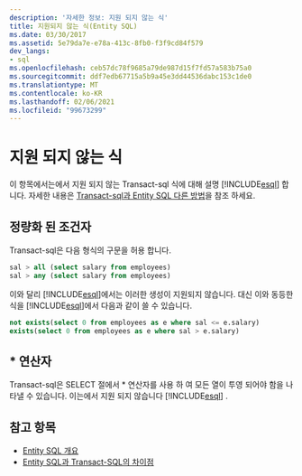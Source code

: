 ```yaml
---
description: '자세한 정보: 지원 되지 않는 식'
title: 지원되지 않는 식(Entity SQL)
ms.date: 03/30/2017
ms.assetid: 5e79da7e-e78a-413c-8fb0-f3f9cd84f579
dev_langs:
- sql
ms.openlocfilehash: ceb57dc78f9685a79de987d15f7fd57a583b75a0
ms.sourcegitcommit: ddf7edb67715a5b9a45e3dd44536dabc153c1de0
ms.translationtype: MT
ms.contentlocale: ko-KR
ms.lasthandoff: 02/06/2021
ms.locfileid: "99673299"
---
```

# <a name="unsupported-expressions"></a>지원 되지 않는 식

이 항목에서는에서 지원 되지 않는 Transact-sql 식에 대해 설명 [!INCLUDE[esql](../../../../../../includes/esql-md.md)] 합니다. 자세한 내용은 [Transact-sql과 Entity SQL 다른 방법](how-entity-sql-differs-from-transact-sql.md)을 참조 하세요.

## <a name="quantified-predicates"></a>정량화 된 조건자

Transact-sql은 다음 형식의 구문을 허용 합니다.

```sql
sal > all (select salary from employees)
sal > any (select salary from employees)
```

이와 달리 [!INCLUDE[esql](../../../../../../includes/esql-md.md)]에서는 이러한 생성이 지원되지 않습니다. 대신 이와 동등한 식을 [!INCLUDE[esql](../../../../../../includes/esql-md.md)]에서 다음과 같이 쓸 수 있습니다.

```sql
not exists(select 0 from employees as e where sal <= e.salary)
exists(select 0 from employees as e where sal > e.salary)
```

## <a name="-operator"></a>* 연산자

Transact-sql은 SELECT 절에서 * 연산자를 사용 하 여 모든 열이 투영 되어야 함을 나타낼 수 있습니다. 이는에서 지원 되지 않습니다 [!INCLUDE[esql](../../../../../../includes/esql-md.md)] .

## <a name="see-also"></a>참고 항목

- [Entity SQL 개요](entity-sql-overview.md)
- [Entity SQL과 Transact-SQL의 차이점](how-entity-sql-differs-from-transact-sql.md)
